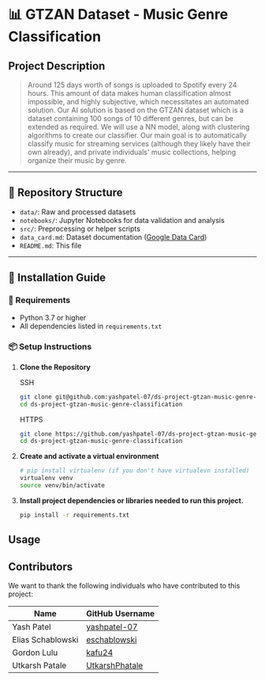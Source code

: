 # 📊 GTZAN Dataset - Music Genre Classification

## Project Description

> Around 125 days worth of songs is uploaded to Spotify every 24 hours. This amount of data makes human classification almost impossible, and highly subjective, which necessitates an automated solution. Our AI solution is based on the GTZAN dataset which is a dataset containing 100 songs of 10 different genres, but can be extended as required. We will use a NN model, along with clustering algorithms to create our classifier. Our main goal is to automatically classify music for streaming services (although they likely have their own already), and private individuals' music collections, helping organize their music by genre.

---

## 📂 Repository Structure
- `data/`: Raw and processed datasets
- `notebooks/`: Jupyter Notebooks for data validation and analysis
- `src/`: Preprocessing or helper scripts
- `data_card.md`: Dataset documentation ([Google Data Card](https://github.com/PAIR-code/datacardsplaybook/blob/main/templates/DataCardsExtendedTemplate.md))
- `README.md`: This file

---

## 🚀 Installation Guide

### 🔧 Requirements
- Python 3.7 or higher  
- All dependencies listed in `requirements.txt`

### 📦 Setup Instructions

1. **Clone the Repository**
   
   SSH
   ```bash
   git clone git@github.com:yashpatel-07/ds-project-gtzan-music-genre-classification.git
   cd ds-project-gtzan-music-genre-classification
   ```
   HTTPS
   ```bash
   git clone https://github.com/yashpatel-07/ds-project-gtzan-music-genre-classification.git
   cd ds-project-gtzan-music-genre-classification
   ```
3. **Create and activate a virtual environment**

   ```bash
   # pip install virtualenv (if you don't have virtualevn installed)
   virtualenv venv
   source venv/bin/activate
   ```
4. **Install project dependencies or libraries needed to run this project.**

   ```bash
   pip install -r requirements.txt
   ```

## Usage

## Contributors

We want to thank the following individuals who have contributed to this project:


| Name | GitHub Username |
|---|---|
| Yash Patel | [yashpatel-07](https://github.com/yashpatel-07) |
| Elias Schablowski | [eschablowski](https://github.com/eschablowski) |
| Gordon Lulu | [kafu24](https://github.com/kafu24) |
| Utkarsh Patale | [UtkarshPhatale](https://github.com/UtkarshPhatale) |
